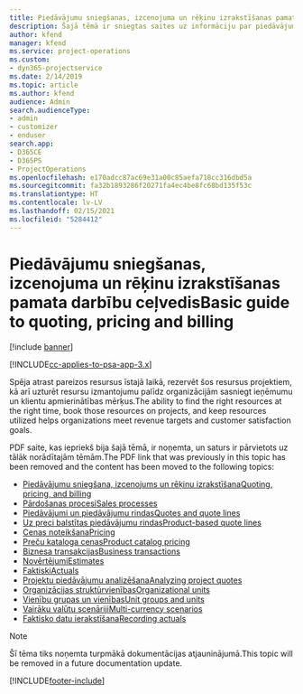 ```yaml
---
title: Piedāvājumu sniegšanas, izcenojuma un rēķinu izrakstīšanas pamata darbību ceļvedis
description: Šajā tēmā ir sniegtas saites uz informāciju par piedāvājumu sniegšanas, izcenojuma un rēķinu izrakstīšanas pamata darbībām programmā Project Service Automation.
author: kfend
manager: kfend
ms.service: project-operations
ms.custom:
- dyn365-projectservice
ms.date: 2/14/2019
ms.topic: article
ms.author: kfend
audience: Admin
search.audienceType:
- admin
- customizer
- enduser
search.app:
- D365CE
- D365PS
- ProjectOperations
ms.openlocfilehash: e170adcc87ac69e31a00c85aefa718cc316dbd5a
ms.sourcegitcommit: fa32b1893286f20271fa4ec4be8fc68bd135f53c
ms.translationtype: HT
ms.contentlocale: lv-LV
ms.lasthandoff: 02/15/2021
ms.locfileid: "5284412"
---
```

# <a name="basic-guide-to-quoting-pricing-and-billing"></a><span data-ttu-id="2a97e-103">Piedāvājumu sniegšanas, izcenojuma un rēķinu izrakstīšanas pamata darbību ceļvedis</span><span class="sxs-lookup"><span data-stu-id="2a97e-103">Basic guide to quoting, pricing and billing</span></span>

[!include [banner](../../includes/psa-now-project-operations.md)]

[!INCLUDE[cc-applies-to-psa-app-3.x](../../includes/cc-applies-to-psa-app-3x.md)]

<span data-ttu-id="2a97e-104">Spēja atrast pareizos resursus īstajā laikā, rezervēt šos resursus projektiem, kā arī uzturēt resursu izmantojumu palīdz organizācijām sasniegt ieņēmumu un klientu apmierinātības mērķus.</span><span class="sxs-lookup"><span data-stu-id="2a97e-104">The ability to find the right resources at the right time, book those resources on projects, and keep resources utilized helps organizations meet revenue targets and customer satisfaction goals.</span></span> 

<span data-ttu-id="2a97e-105">PDF saite, kas iepriekš bija šajā tēmā, ir noņemta, un saturs ir pārvietots uz tālāk norādītajām tēmām.</span><span class="sxs-lookup"><span data-stu-id="2a97e-105">The PDF link that was previously in this topic has been removed and the content has been moved to the following topics:</span></span>

- [<span data-ttu-id="2a97e-106">Piedāvājumu sniegšana, izcenojums un rēķinu izrakstīšana</span><span class="sxs-lookup"><span data-stu-id="2a97e-106">Quoting, pricing, and billing</span></span>](../quote-bill-price.md)
- [<span data-ttu-id="2a97e-107">Pārdošanas procesi</span><span class="sxs-lookup"><span data-stu-id="2a97e-107">Sales processes</span></span>](../basic-sales-process.md)
- [<span data-ttu-id="2a97e-108">Piedāvājumi un piedāvājumu rindas</span><span class="sxs-lookup"><span data-stu-id="2a97e-108">Quotes and quote lines</span></span>](../basic-quote-lines.md)
- [<span data-ttu-id="2a97e-109">Uz preci balstītas piedāvājumu rindas</span><span class="sxs-lookup"><span data-stu-id="2a97e-109">Product-based quote lines</span></span>](../product-based-quote-lines.md)
- [<span data-ttu-id="2a97e-110">Cenas noteikšana</span><span class="sxs-lookup"><span data-stu-id="2a97e-110">Pricing</span></span>](../basic-pricing.md)
- [<span data-ttu-id="2a97e-111">Preču kataloga cenas</span><span class="sxs-lookup"><span data-stu-id="2a97e-111">Product catalog pricing</span></span>](../product-catalog-pricing.md)
- [<span data-ttu-id="2a97e-112">Biznesa transakcijas</span><span class="sxs-lookup"><span data-stu-id="2a97e-112">Business transactions</span></span>](../basic-business-transactions.md)
- [<span data-ttu-id="2a97e-113">Novērtējumi</span><span class="sxs-lookup"><span data-stu-id="2a97e-113">Estimates</span></span>](../estimates.md)
- [<span data-ttu-id="2a97e-114">Faktiski</span><span class="sxs-lookup"><span data-stu-id="2a97e-114">Actuals</span></span>](../actuals.md)
- [<span data-ttu-id="2a97e-115">Projektu piedāvājumu analizēšana</span><span class="sxs-lookup"><span data-stu-id="2a97e-115">Analyzing project quotes</span></span>](../basic-analyzing-quotes.md)
- [<span data-ttu-id="2a97e-116">Organizācijas struktūrvienības</span><span class="sxs-lookup"><span data-stu-id="2a97e-116">Organizational units</span></span>](../advanced-organizational.md)
- [<span data-ttu-id="2a97e-117">Vienību grupas un vienības</span><span class="sxs-lookup"><span data-stu-id="2a97e-117">Unit groups and units</span></span>](../advanced-units.md)
- [<span data-ttu-id="2a97e-118">Vairāku valūtu scenāriji</span><span class="sxs-lookup"><span data-stu-id="2a97e-118">Multi-currency scenarios</span></span>](../advanced-currency.md)
- [<span data-ttu-id="2a97e-119">Faktisko datu ierakstīšana</span><span class="sxs-lookup"><span data-stu-id="2a97e-119">Recording actuals</span></span>](../advanced-actuals.md)

> [!NOTE]
> <span data-ttu-id="2a97e-120">Šī tēma tiks noņemta turpmākā dokumentācijas atjauninājumā.</span><span class="sxs-lookup"><span data-stu-id="2a97e-120">This topic will be removed in a future documentation update.</span></span> 


[!INCLUDE[footer-include](../../includes/footer-banner.md)]